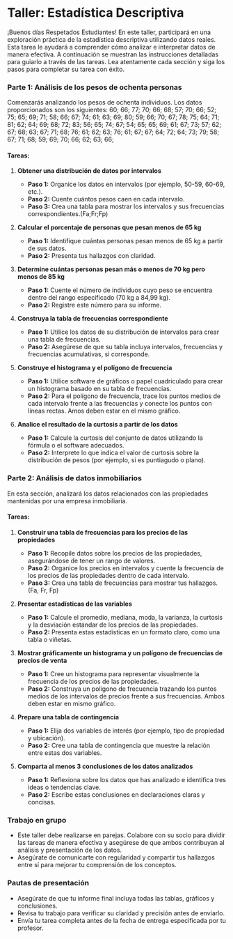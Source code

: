 # **Taller: Estadística Descriptiva**

¡Buenos días Respetados Estudiantes!
En este taller, participará en una exploración práctica de la estadística descriptiva utilizando datos reales. Esta tarea le ayudará a comprender cómo analizar e interpretar datos de manera efectiva. A continuación se muestran las instrucciones detalladas para guiarlo a través de las tareas. Lea atentamente cada sección y siga los pasos para completar su tarea con éxito.

### **Parte 1: Análisis de los pesos de ochenta personas**

Comenzarás analizando los pesos de ochenta individuos. Los datos proporcionados son los siguientes:
60; 66; 77; 70; 66; 68; 57; 70; 66; 52; 75; 65; 69; 71; 58; 66; 67; 74; 61; 63; 69; 80;
59; 66; 70; 67; 78; 75; 64; 71; 81; 62; 64; 69; 68; 72; 83; 56; 65; 74; 67; 54; 65; 65;
69; 61; 67; 73; 57; 62; 67; 68; 63; 67; 71; 68; 76; 61; 62; 63; 76; 61; 67; 67; 64;
72; 64; 73; 79; 58; 67; 71; 68; 59; 69; 70; 66; 62; 63; 66;

#### **Tareas:**

1.  **Obtener una distribución de datos por intervalos**
    *   **Paso 1:** Organice los datos en intervalos (por ejemplo, 50-59, 60-69, etc.).
    *   **Paso 2:** Cuente cuántos pesos caen en cada intervalo.
    *   **Paso 3:** Crea una tabla para mostrar los intervalos y sus frecuencias correspondientes.(Fa;Fr;Fp)

2.  **Calcular el porcentaje de personas que pesan menos de 65 kg**
    *   **Paso 1:** Identifique cuántas personas pesan menos de 65 kg a partir de sus datos.
    *   **Paso 2:** Presenta tus hallazgos con claridad.

3.  **Determine cuántas personas pesan más o menos de 70 kg pero menos de 85 kg**
    *   **Paso 1:** Cuente el número de individuos cuyo peso se encuentra dentro del rango especificado (70 kg a 84,99 kg).
    *   **Paso 2:** Registre este número para su informe.

4.  **Construya la tabla de frecuencias correspondiente**
    *   **Paso 1:** Utilice los datos de su distribución de intervalos para crear una tabla de frecuencias.
    *   **Paso 2:** Asegúrese de que su tabla incluya intervalos, frecuencias y frecuencias acumulativas, si corresponde.

5.  **Construye el histograma y el polígono de frecuencia**
    *   **Paso 1:** Utilice software de gráficos o papel cuadriculado para crear un histograma basado en su tabla de frecuencias.
    *   **Paso 2:** Para el polígono de frecuencia, trace los puntos medios de cada intervalo frente a las frecuencias y conecte los puntos con líneas rectas. Amos deben estar en el mismo gráfico.
      
6.  **Analice el resultado de la curtosis a partir de los datos**
    *   **Paso 1:** Calcule la curtosis del conjunto de datos utilizando la fórmula o el software adecuados.
    *   **Paso 2:** Interprete lo que indica el valor de curtosis sobre la distribución de pesos (por ejemplo, si es puntiagudo o plano).

### **Parte 2: Análisis de datos inmobiliarios**

En esta sección, analizará los datos relacionados con las propiedades mantenidas por una empresa inmobiliaria.

#### **Tareas:**

1.  **Construir una tabla de frecuencias para los precios de las propiedades**
    *   **Paso 1:** Recopile datos sobre los precios de las propiedades, asegurándose de tener un rango de valores.
    *   **Paso 2:** Organice los precios en intervalos y cuente la frecuencia de los precios de las propiedades dentro de cada intervalo.
    *   **Paso 3:** Crea una tabla de frecuencias para mostrar tus hallazgos.(Fa, Fr, Fp)

2.  **Presentar estadísticas de las variables**
    *   **Paso 1:** Calcule el promedio, mediana, moda, la varianza, la curtosis y la desviación estándar de los precios de las propiedades.
    *   **Paso 2:** Presenta estas estadísticas en un formato claro, como una tabla o viñetas.

3.  **Mostrar gráficamente un histograma y un polígono de frecuencias de precios de venta**
    *   **Paso 1:** Cree un histograma para representar visualmente la frecuencia de los precios de las propiedades.
    *   **Paso 2:** Construya un polígono de frecuencia trazando los puntos medios de los intervalos de precios frente a sus frecuencias. Ambos deben estar en mismo gráfico.

4.  **Prepare una tabla de contingencia**
    *   **Paso 1:** Elija dos variables de interés (por ejemplo, tipo de propiedad y ubicación).
    *   **Paso 2:** Cree una tabla de contingencia que muestre la relación entre estas dos variables.

5.  **Comparta al menos 3 conclusiones de los datos analizados**
    *   **Paso 1:** Reflexiona sobre los datos que has analizado e identifica tres ideas o tendencias clave.
    *   **Paso 2:** Escribe estas conclusiones en declaraciones claras y concisas.

### **Trabajo en grupo**

*   Este taller debe realizarse en parejas. Colabore con su socio para dividir las tareas de manera efectiva y asegúrese de que ambos contribuyan al análisis y presentación de los datos.
*   Asegúrate de comunicarte con regularidad y compartir tus hallazgos entre sí para mejorar tu comprensión de los conceptos.

### **Pautas de presentación**

*   Asegúrate de que tu informe final incluya todas las tablas, gráficos y conclusiones.
*   Revisa tu trabajo para verificar su claridad y precisión antes de enviarlo.
*   Envía tu tarea completa antes de la fecha de entrega especificada por tu profesor.
